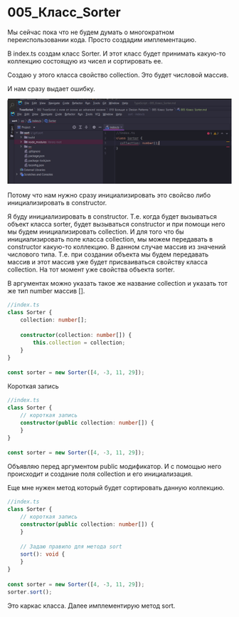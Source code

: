 # 005_Класс_Sorter

Мы сейчас пока что не будем думать о многократном переиспользовании кода. Просто создадим имплементацию.

В index.ts создам класс Sorter. И этот класс будет принимать какую-то коллекцию состоящую из чисел и сортировать ее.

Создаю у этого класса свойство collection. Это будет числовой массив.

И нам сразу выдает ошибку.

![](img/001.jpg)

Потому что нам нужно сразу инициализировать это свойсво либо инициализировать в constructor.

Я буду инициализировать в constructor. Т.е. когда будет вызываться объект класса sorter, будет вызываться constructor и
при помощи него мы будем инициализировать collection. И для того что бы инициализировать поле класса collection, мы
можем передавать в constructor какую-то коллекцию. В данном случае массив из значений числового типа. Т.е. при создании
объекта мы будем передавать массив и этот массив уже будет присваиваться свойству класса collection. На тот момент уже
свойства объекта sorter.

В аргументах можно указать такое же название collection и указать тот же тип number массив [].

```ts
//index.ts
class Sorter {
    collection: number[];

    constructor(collection: number[]) {
        this.collection = collection;
    }
}

const sorter = new Sorter([4, -3, 11, 29]);

```

Короткая запись

```ts
//index.ts
class Sorter {
    // короткая запись
    constructor(public collection: number[]) {
    }
}

const sorter = new Sorter([4, -3, 11, 29]);

```

Объявляю перед аргументом public модификатор. И с помощью него происходит и создание поля collection и его
инициализация.

Еще мне нужен метод который будет сортировать данную коллекцию.

```ts
//index.ts
class Sorter {
    // короткая запись
    constructor(public collection: number[]) {
    }

    // Задаю правило для метода sort
    sort(): void {
    }
}

const sorter = new Sorter([4, -3, 11, 29]);
sorter.sort();

```

Это каркас класса. Далее имплементирую метод sort.